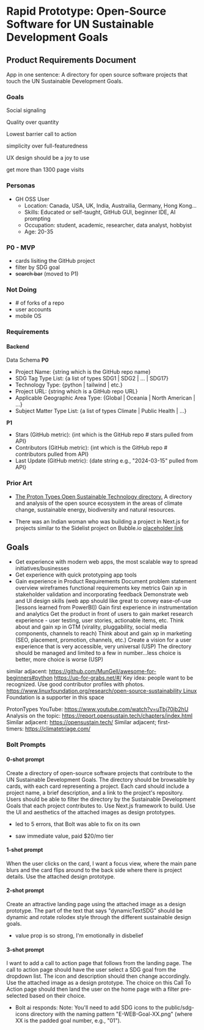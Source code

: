 # Rapid Prototype: Open-Source Software for UN Sustainable Development Goals

## Product Requirements Document

App in one sentence: A directory for open source software projects that touch the UN Sustainable Development Goals.

### Goals
Social signaling

Quality over quantity

Lowest barrier call to action

simplicity over full-featuredness

UX design should be a joy to use

get more than 1300 page visits

### Personas
* GH OSS User
  * Location: Canada, USA, UK, India, Austrailia, Germany, Hong Kong...
  * Skills: Educated or self-taught, GitHub GUI, beginner IDE, AI prompting
  * Occupation: student, academic, researcher, data analyst, hobbyist
  * Age: 20-35

### P0 - MVP
* cards lisiting the GitHub project
* filter by SDG goal
* ~~search bar~~ (moved to P1)

### Not Doing
* \# of forks of a repo
* user accounts
* mobile OS

### Requirements
#### Backend
Data Schema
**P0**
* Project Name: {string which is the GitHub repo name}
* SDG Tag Type List: {a list of types SDG1 | SDG2 | ... | SDG17}
* Technology Type: {python | tailwind | etc.}
* Project URL: {string which is a GitHub repo URL}
* Applicable Geographic Area Type: {Global | Oceania | North American | ...}
* Subject Matter Type List: {a list of types Climate | Public Health | ...}

**P1**
* Stars (GitHub metric): {int which is the GitHub repo # stars pulled from API}
* Contributors (GitHub metric): {int which is the GitHub repo # contributors pulled from API}
* Last Update (GitHub metric): {date string e.g., "2024-03-15" pulled from API}

### Prior Art

* [The Proton Types Open Sustainable Technology directory.](https://github.com/protontypes/open-sustainable-technology)
A directory and analysis of the open source ecosystem in the areas of climate change, sustainable energy, biodiversity and natural resources.


* There was an Indian woman who was building a project in Next.js for projects similar to the Sidelist project on Bubble.io [placeholder link]()

## Goals
* Get experience with modern web apps, the most scalable way to spread initiatives/businesses
* Get experience with quick prototyping app tools
* Gain experience in Product Requirements Document
problem statement
overview
wireframes
functional requirements
key metrics
Gain xp in stakeholder validation and incorporating feedback
Demonstrate web and UI design skills (web app should like great to convey ease-of-use [lessons learned from PowerBI])
Gain first experience in instrumentation and analytics
Get the product in front of users to gain market research experience - user testing, user stories, actionable items, etc.
Think about and gain xp in GTM (virality, pluggability, social media components, channels to reach)
Think about and gain xp in marketing (SEO, placement, promotion, channels, etc.)
Create a vision for a user experience that is very accessible, very universal (USP)
The directory should be managed and limited to a few in number...less choice is better, more choice is worse (USP)



similar adjacent: https://github.com/MunGell/awesome-for-beginners#python
https://up-for-grabs.net/#/
Key idea: people want to be recognized. Use good contributor profiles with photos.
https://www.linuxfoundation.org/research/open-source-sustainability Linux Foundation is a supporter in this space


ProtonTypes
YouTube: https://www.youtube.com/watch?v=uTbj70jb2hU
Analysis on the topic: https://report.opensustain.tech/chapters/index.html
Similar adjacent: https://opensustain.tech/
Similar adjacent; first-timers: https://climatetriage.com/

### Bolt Prompts

#### 0-shot prompt
Create a directory of open-source software projects that contribute to the UN Sustainable Development Goals. The directory should be browsable by cards, with each card representing a project. Each card should include a project name, a brief description, and a link to the project's repository. Users should be able to filter the directory by the Sustainable Development Goals that each project contributes to. Use Next.js framework to build. Use the UI and aesthetics of the attached images as design prototypes.

- led to 5 errors, that Bolt was able to fix on its own

- saw immediate value, paid $20/mo tier

#### 1-shot prompt
When the user clicks on the card, I want a focus view, where the main pane blurs and the card flips around to the back side where there is project details. Use the attached design prototype.

#### 2-shot prompt
Create an attractive landing page using the attached image as a design prototype. The part of the text that says "dynamicTextSDG" should be dynamic and rotate rolodex style through the different sustainable design goals.

- value prop is so strong, I'm emotionally in disbelief

#### 3-shot prompt
I want to add a call to action page that follows from the landing page. The call to action page should have the user select a SDG goal from the dropdown list. The icon and description should then change accordingly. Use the attached image as a design prototype. The choice on this Call To Action page should then land the user on the home page with a filter pre-selected based on their choice.

- Bolt ai responds: Note: You'll need to add SDG icons to the public/sdg-icons directory with the naming pattern "E-WEB-Goal-XX.png" (where XX is the padded goal number, e.g., "01").